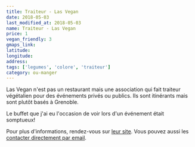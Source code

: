 ```yaml
---
title: Traiteur - Las Vegan
date: 2018-05-03
last_modified_at: 2018-05-03
name: Traiteur - Las Vegan
price: 1
vegan_friendly: 3
gmaps_link: 
latitude: 
longitude: 
address: 
tags: ['legumes', 'colore', 'traiteur']
category: ou-manger
---
```


Las Vegan n'est pas un restaurant mais une association qui fait traiteur végétalien pour des événements privés ou publics.
Ils sont itinérants mais sont plutôt basés à Grenoble.

Le buffet que j'ai eu l'occasion de voir lors d'un événement était somptueux!

Pour plus d'informations, rendez-vous sur [leur site](https://lasvegan38.wordpress.com/). Vous pouvez aussi les [contacter directement
par email](mailto:lasvegan@riseup.net).

